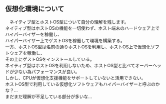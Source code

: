 ## 仮想化環境について
&emsp;ネイティブ型とホストOS型について自分の理解を残します。  
ネイティブ型はホストOSの機能を一切使わず、ホスト端末のハードウェア上でハイパーバイザーを稼働し、  
ハイパーバイザー上でゲストOSを稼働して環境を構築する。  
一方、ホストOS型は名前の通りホストOSを利用し、ホストOS上で仮想化ソフトウェアを稼働し、  
その上にゲストOSをインストールしている。  
ネイティブ型はホストOSを利用しないため、ホストOS型と比べてオーバーヘッドが少ない為パフォーマンスが良い。  
しかし、CPUが仮想化支援機能をサポートしていないと活用できない。  
ホストOS型で利用している仮想化ソフトウェアもハイパーバイザーと呼ぶのかな？...  
まだまだ理解が不足している部分が多いな...  

